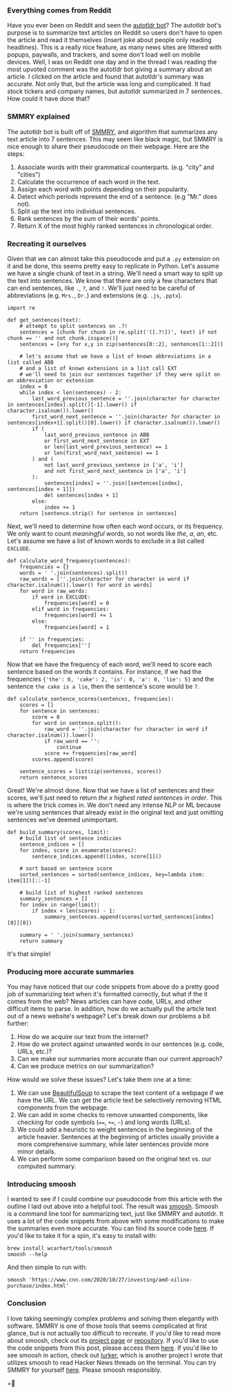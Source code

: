 ### Everything comes from Reddit
Have you ever been on Reddit and seen the [autotldr bot](https://www.reddit.com/r/autotldr/)? The autotldr bot's purpose is to summarize text articles on Reddit so users don't have to open the article and read it themselves (insert joke about people only reading headlines). This is a really nice feature, as many news sites are littered with popups, paywalls, and trackers, and some don't load well on mobile devices.
Well, I was on Reddit one day and in the thread I was reading the most upvoted comment was the autotldr bot giving a summary about an article. I clicked on the article and found that autotldr's summary was accurate. Not only that, but the article was long and complicated. It had stock tickers and company names, but autotldr summarized in 7 sentences. How could it have done that?

### SMMRY explained
The autotldr bot is built off of [SMMRY](https://smmry.com/), and algorithm that summarizes any text article into 7 sentences. This may seem like black magic, but SMMRY is nice enough to share their pseudocode on their webpage. Here are the steps:
1. Associate words with their grammatical counterparts. (e.g. "city" and "cities")
2. Calculate the occurrence of each word in the text.
3. Assign each word with points depending on their popularity.
4. Detect which periods represent the end of a sentence. (e.g "Mr." does not).
5. Split up the text into individual sentences.
6. Rank sentences by the sum of their words' points.
7. Return X of the most highly ranked sentences in chronological order.

### Recreating it ourselves
Given that we can almost take this pseudocode and put a `.py` extension on it and be done, this seems pretty easy to replicate in Python.
Let's assume we have a single chunk of text in a string. We'll need a smart way to split up the text into sentences. We know that there are only a few characters that can end sentences, like `.`, `?`, and `!`. We'll just need to be careful of abbreviations (e.g. `Mrs.`, `Dr.`) and extensions (e.g. `.js`, `.pptx`).
```
import re

def get_sentences(text):
    # attempt to split sentences on .?!
    sentences = [chunk for chunk in re.split('([.?!])', text) if not chunk == '' and not chunk.isspace()]
    sentences = [x+y for x,y in zip(sentences[0::2], sentences[1::2])]

    # let's assume that we have a list of known abbreviations in a list called ABB
    # and a list of known extensions in a list call EXT
    # we'll need to join our sentences together if they were split on an abbreviation or extension
    index = 0
    while index < len(sentences) - 2:
        last_word_previous_sentence = ''.join(character for character in sentences[index].split()[-1].lower() if character.isalnum()).lower()
        first_word_next_sentence = ''.join(character for character in sentences[index+1].split()[0].lower() if character.isalnum()).lower()
        if (
            last_word_previous_sentence in ABB
            or first_word_next_sentence in EXT
            or len(last_word_previous_sentence) == 1
            or len(first_word_next_sentence) == 1
        ) and (
            not last_word_previous_sentence in ['a', 'i']
            and not first_word_next_sentence in ['a', 'i']
        ):
            sentences[index] = ''.join([sentences[index], sentences[index + 1]])
            del sentences[index + 1]
        else:
            index += 1
    return [sentence.strip() for sentence in sentences]
```
Next, we'll need to determine how often each word occurs, or its frequency. We only want to count _meaningful_ words, so not words like _the_, _a_, _an_, etc. Let's assume we have a list of known words to exclude in a list called `EXCLUDE`.
```
def calculate_word_frequency(sentences):
    frequencies = {}
    words = ' '.join(sentences).split()
    raw_words = [''.join(character for character in word if character.isalnum()).lower() for word in words]
    for word in raw_words:
        if word in EXCLUDE:
            frequencies[word] = 0
        elif word in frequencies:
            frequencies[word] += 1
        else:
            frequencies[word] = 1

    if '' in frequencies:
        del frequencies['']
    return frequencies
```
Now that we have the frequency of each word, we'll need to score each sentence based on the words it contains. For instance, if we had the frequencies `{'the': 0, 'cake': 2, 'is': 0, 'a': 0, 'lie': 5}` and the sentence `the cake is a lie`, then the sentence's score would be `7`.
```
def calculate_sentence_scores(sentences, frequencies):
    scores = []
    for sentence in sentences:
        score = 0
        for word in sentence.split():
            raw_word = ''.join(character for character in word if character.isalnum()).lower()
            if raw_word == '':
                continue
            score += frequencies[raw_word]
        scores.append(score)

    sentence_scores = list(zip(sentences, scores))
    return sentence_scores
```
Great! We're almost done. Now that we have a list of sentences and their scores, we'll just need to return _the x highest rated sentences in order_. This is where the trick comes in. We don't need any intense NLP or ML because we're using sentences that already exist in the original text and just omitting sentences we've deemed unimportant.
```
def build_summary(scores, limit):
    # build list of sentence indicies
    sentence_indices = []
    for index, score in enumerate(scores):
        sentence_indices.append((index, score[1]))

    # sort based on sentence score
    sorted_sentences = sorted(sentence_indices, key=lambda item: item[1])[::-1]

    # build list of highest ranked sentences
    summary_sentences = []
    for index in range(limit):
        if index < len(scores) - 1:
            summary_sentences.append(scores[sorted_sentences[index][0]][0])

    summary = ' '.join(summary_sentences)
    return summary

```
It's that simple!

### Producing more accurate summaries
You may have noticed that our code snippets from above do a pretty good job of summarizing text when it's formatted correctly, but what if the it comes from the web? News articles can have code, URLs, and other difficult items to parse. In addition, how do we actually pull the article text out of a news website's webpage?
Let's break down our problems a bit further:
1. How do we acquire our text from the internet?
2. How do we protect against unwanted words in our sentences (e.g. code, URLs, etc.)?
3. Can we make our summaries more accurate than our current approach?
4. Can we produce metrics on our summarization?

How would we solve these issues? Let's take them one at a time:
1. We can use [BeautifulSoup](https://www.crummy.com/software/BeautifulSoup/bs4/doc/) to scrape the text content of a webpage if we have the URL. We can get the article text be selectively removing HTML components from the webpage.
2. We can add in some checks to remove unwanted components, like checking for code symbols (`==`, `+=`, `~`) and long words (URLs).
3. We could add a heuristic to weight sentences in the beginning of the article heavier. Sentences at the beginning of articles usually provide a more comprehensive summary, while later sentences provide more minor details.
4. We can perform some comparison based on the original text vs. our computed summary.

### Introducing smoosh
I wanted to see if I could combine our pseudocode from this article with the outline I laid out above into a helpful tool. The result was [smoosh]({{src:project/smoosh.html}}). Smoosh is a command line tool for summarizing text, just like SMMRY and autotldr. It uses a lot of the code snippets from above with some modifications to make the summaries even more accurate. You can find its source code [here](https://github.com/wcarhart/smoosh).
If you'd like to take it for a spin, it's easy to install with:
```
brew install wcarhart/tools/smoosh
smoosh --help
```
And then simple to run with:
```
smoosh 'https://www.cnn.com/2020/10/27/investing/amd-xilinx-purchase/index.html'
```

### Conclusion
I love taking seemingly complex problems and solving them elegantly with software. SMMRY is one of those tools that seems complicated at first glance, but is not actually too difficult to recreate. If you'd like to read more about smoosh, check out its [project page]({{src:project/smoosh.html}}) or [repository](https://github.com/wcarhart/smoosh). If you'd like to use the code snippets from this post, please access them [here](https://github.com/wcarhart/willcarh.art-snippets/blob/master/how-to-summarize-any-article-in-7-sentences-with-software/snippet.py). If you'd like to see smoosh in action, check out [lurker]({{src:project/lurker.html}}), which is another project I wrote that utilizes smoosh to read Hacker News threads on the terminal. You can try SMMRY for yourself [here](https://smmry.com/).
Please smoosh responsibly.

=🦉
